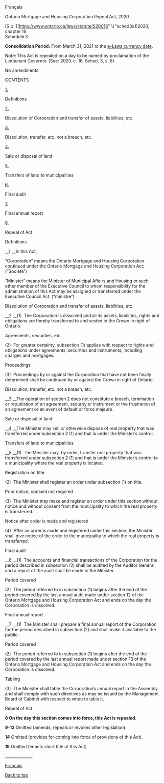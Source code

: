 [<a id="Top"></a>Français](http://www.ontario.ca/fr/lois/loi/20o16)

Ontario Mortgage and Housing Corporation Repeal Act, 2020

[S\.o\. ](https://www.ontario.ca/laws/statute/S20016" \l "sched3s1)2020, chapter 16  
Schedule 3

__Consolidation Period:__  From March 31, 2021 to the [e\-Laws currency date](http://www.e-laws.gov.on.ca/navigation?file=currencyDates&lang=en)\.

Note: This Act is repealed on a day to be named by proclamation of the Lieutenant Governor\. \(See: 2020\. c\. 16, Sched\. 3, s\. 8\)

No amendments\.

CONTENTS

[1\.](#BK0)

Definitions

[2\.](#BK1)

Dissolution of Corporation and transfer of assets, liabilities, etc\.

[3\.](#BK2)

Dissolution, transfer, etc\. not a breach, etc\.

[4\.](#BK3)

Sale or disposal of land

[5\.](#BK4)

Transfers of land to municipalities

[6\.](#BK5)

Final audit

[7\.](#BK6)

Final annual report

[8\.](#BK7)

Repeal of Act

  

Definitions

<a id="BK0"></a>__1 __In this Act,

“Corporation” means the Ontario Mortgage and Housing Corporation continued under the Ontario Mortgage and Housing Corporation Act; \(“Société”\)

“Minister” means the Minister of Municipal Affairs and Housing or such other member of the Executive Council to whom responsibility for the administration of this Act may be assigned or transferred under the Executive Council Act\. \(“ministre”\)

Dissolution of Corporation and transfer of assets, liabilities, etc\.

<a id="BK1"></a>__2 __\(1\)  The Corporation is dissolved and all its assets, liabilities, rights and obligations are hereby transferred to and vested in the Crown in right of Ontario\.

Agreements, securities, etc\.

\(2\)  For greater certainty, subsection \(1\) applies with respect to rights and obligations under agreements, securities and instruments, including charges and mortgages\.

Proceedings

\(3\)  Proceedings by or against the Corporation that have not been finally determined shall be continued by or against the Crown in right of Ontario\.

Dissolution, transfer, etc\. not a breach, etc\.

<a id="BK2"></a>__3 __The operation of section 2 does not constitute a breach, termination or repudiation of an agreement, security or instrument or the frustration of an agreement or an event of default or force majeure\.

Sale or disposal of land

<a id="BK3"></a>__4 __The Minister may sell or otherwise dispose of real property that was transferred under subsection 2 \(1\) and that is under the Minister’s control\.

Transfers of land to municipalities

<a id="BK4"></a>__5 __\(1\)  The Minister may, by order, transfer real property that was transferred under subsection 2 \(1\) and that is under the Minister’s control to a municipality where the real property is located\.

Registration on title

\(2\)  The Minister shall register an order under subsection \(1\) on title\.

Prior notice, consent not required

\(3\)  The Minister may make and register an order under this section without notice and without consent from the municipality to which the real property is transferred\.

Notice after order is made and registered

\(4\)  After an order is made and registered under this section, the Minister shall give notice of the order to the municipality to which the real property is transferred\.

Final audit

<a id="BK5"></a>__6 __\(1\)  The accounts and financial transactions of the Corporation for the period described in subsection \(2\) shall be audited by the Auditor General, and a report of the audit shall be made to the Minister\.

Period covered

\(2\)  The period referred to in subsection \(1\) begins after the end of the period covered by the last annual audit made under section 12 of the Ontario Mortgage and Housing Corporation Act and ends on the day the Corporation is dissolved\.

Final annual report

<a id="BK6"></a>__7 __\(1\)  The Minister shall prepare a final annual report of the Corporation for the period described in subsection \(2\) and shall make it available to the public\.

Period covered

\(2\)  The period referred to in subsection \(1\) begins after the end of the period covered by the last annual report made under section 13 of the Ontario Mortgage and Housing Corporation Act and ends on the day the Corporation is dissolved\.

Tabling

\(3\)  The Minister shall table the Corporation’s annual report in the Assembly and shall comply with such directives as may be issued by the Management Board of Cabinet with respect to when to table it\.

Repeal of Act

<a id="BK7"></a>__8 On the day this section comes into force, this Act is repealed\.__

__9__\-__13__ Omitted \(amends, repeals or revokes other legislation\)\.

__14__ Omitted \(provides for coming into force of provisions of this Act\)\.

__15__ Omitted \(enacts short title of this Act\)\.

\_\_\_\_\_\_\_\_\_\_\_\_\_\_

[Français](http://www.ontario.ca/fr/lois/loi/20o16)

[Back to top](#Top)

